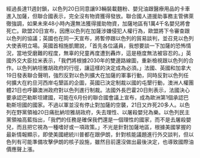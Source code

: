 經過長達11週封鎖，以色列20日同意讓93輛裝載麵粉、嬰兒油跟醫療用品的卡車進入加薩，但聯合國表示，完全沒有物資獲得發放。聯合國人道援助事務主管佛萊徹強調，如果未來48小時內還無法獲得援助物資，加薩地區有1萬4千名嬰兒將會死亡。歐盟20日宣布，因應以色列在加薩涉嫌侵犯人權行為，歐盟將下令審查跟以色列的協議；英國也在同一天宣布，將暫停跟以色列的貿易談判，並召見以色列大使表明立場。英國首相施凱爾說，「首先各位議員，我想要談一下加薩的恐怖情況，當地受磨難的程度，無辜的兒童再度遭到轟炸，這是極度無法被容忍的。」英國外交大臣拉米表示，「我們將根據2030年的雙邊路線圖，重新檢視跟以色列的合作。以色列納坦雅胡政府的行徑，讓這樣的決定成為必須。」法國、英國和加拿大19日發表聯合聲明，強烈反對以色列擴大在加薩的軍事行動，同時反對以色列任何擴大在約旦河西岸屯墾區的企圖，英國已決定制裁以國的屯墾行動，澳洲人權團體21日也呼籲澳洲政府對以色列進行制裁。法國外長巴霍20日則表示，法國決心要承認巴勒斯坦建國，可能在6月份的聯合國會議上宣布，成為歐洲第1個承認巴勒斯坦國的國家。不過以軍並沒有停止對加薩的空襲，21日又炸死20多人。以色列在野黨領袖20日痛批納坦雅胡政府，失去理性、以屠殺嬰兒為樂。以色列民主黨領袖高藍指出，「我們的任務是確保我們還是一個理性的國家，而不是去屠殺嬰兒，而且把它視為一種嗜好或一項政策。」不光是針對加薩地區，根據美國掌握的最新情報顯示，即使美國總統川普都在跟伊朗，針對核能議題進行外交談判，但以色列有可能準備攻擊伊朗的核子設施，雖然目前還沒做出最後決定，也導致國際油價應聲上漲。